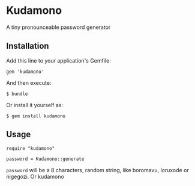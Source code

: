 # Kudamono

A tiny pronounceable password generator

## Installation

Add this line to your application's Gemfile:

    gem 'kudamono'

And then execute:

    $ bundle

Or install it yourself as:

    $ gem install kudamono

## Usage

	require "kudamono"
	
	password = Kudamono::generate

`password` will be a 8 characters, random string, like boromavu, loruxode or nigegozi. Or kudamono